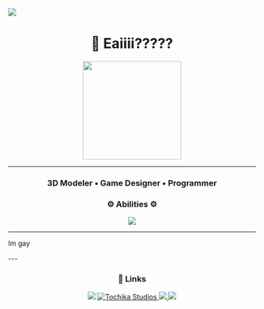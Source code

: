 <div>
  <img style="100%" src="https://capsule-render.vercel.app/api?type=slice&height=100&section=header&reversal=false&text=Tochika%20Studios&fontSize=38&fontColor=FFFFFF&fontAlign=50&fontAlignY=50&stroke=000000&strokeWidth=2&animation=fadeIn&descSize=20&descAlign=50&descAlignY=50&textBg=false&color=355E3B%20"  />
</div>


<h1 align="center">👋 Eaiiii????? </h1>

<div align="center">
  <img height="200" src="https://i.imgur.com/PsCDtq2.gif"  />
</div>

---
<h3 align="center"> 3D Modeler • Game Designer • Programmer </h3>

### <p align="center"> ⚙️ Abilities ⚙️ </p>
<p align="center">
  <img src="https://skillicons.dev/icons?i=blender,python,lua&theme=dark" />
</p>

---
<p> Im gay </p>
---

### <p align="center"> 🔗 Links </p>
<p align="center">
  <a href="https://github.com/Maaxx07"><img src="https://img.shields.io/badge/GitHub-181717?style=for-the-badge&logo=github&logoColor=white"/></a>
  <a href="https://tochikastudios.onrender.com">
    <img src="https://custom-icon-badges.demolab.com/badge/Tochika_Studios-orange.svg?logo=tochikastudios&logoColor=white&style=for-the-badge" alt="Tochika Studios"/>
  </a>
  <a href="https://www.youtube.com/@12guilhrm12" target="_blank">
    <img src="https://img.shields.io/badge/YouTube-FF0000?style=for-the-badge&logo=youtube&logoColor=white"/>
  </a>
  <a href="https://discord.gg/c67w3fmyQS" target="_blank">
    <img src="https://img.shields.io/badge/Discord-5865F2?style=for-the-badge&logo=discord&logoColor=white"/>
  </a>

</p>
